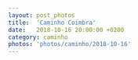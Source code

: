 ```yaml
---
layout: post_photos
title:  'Caminho Coimbra'
date:   2018-10-16 20:00:00 +0200
category: caminho
photos: 'photos/caminho/2018-10-16'
---
```


